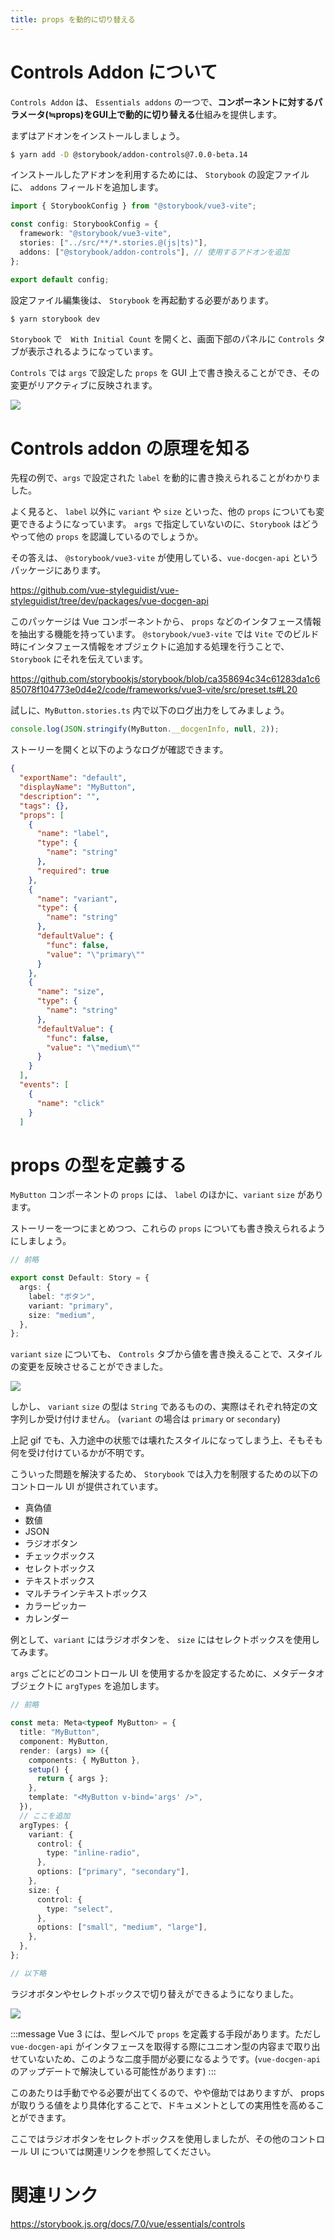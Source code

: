 ```yaml
---
title: props を動的に切り替える
---
```


# Controls Addon について

`Controls Addon` は、 `Essentials addons` の一つで、**コンポーネントに対するパラメータ(≒props)をGUI上で動的に切り替える**仕組みを提供します。

まずはアドオンをインストールしましょう。

```bash
$ yarn add -D @storybook/addon-controls@7.0.0-beta.14
```

インストールしたアドオンを利用するためには、 `Storybook` の設定ファイルに、 `addons` フィールドを追加します。

```ts:.storybook/main.ts
import { StorybookConfig } from "@storybook/vue3-vite";

const config: StorybookConfig = {
  framework: "@storybook/vue3-vite",
  stories: ["../src/**/*.stories.@(js|ts)"],
  addons: ["@storybook/addon-controls"], // 使用するアドオンを追加
};

export default config;
```

設定ファイル編集後は、 `Storybook` を再起動する必要があります。

```bash
$ yarn storybook dev
```

`Storybook` で　`With Initial Count` を開くと、画面下部のパネルに `Controls` タブが表示されるようになっています。

`Controls` では `args` で設定した `props` を GUI 上で書き換えることができ、その変更がリアクティブに反映されます。

![](https://storage.googleapis.com/zenn-user-upload/689503931bf5-20221226.gif)

# Controls addon の原理を知る

先程の例で、`args` で設定された `label` を動的に書き換えられることがわかりました。

よく見ると、 `label` 以外に `variant` や `size` といった、他の `props` についても変更できるようになっています。 `args` で指定していないのに、`Storybook` はどうやって他の `props` を認識しているのでしょうか。

その答えは、 `@storybook/vue3-vite` が使用している、`vue-docgen-api` というパッケージにあります。

https://github.com/vue-styleguidist/vue-styleguidist/tree/dev/packages/vue-docgen-api

このパッケージは Vue コンポーネントから、 `props` などのインタフェース情報を抽出する機能を持っています。 `@storybook/vue3-vite` では `Vite` でのビルド時にインタフェース情報をオブジェクトに追加する処理を行うことで、`Storybook` にそれを伝えています。

https://github.com/storybookjs/storybook/blob/ca358694c34c61283da1c685078f104773e0d4e2/code/frameworks/vue3-vite/src/preset.ts#L20

試しに、`MyButton.stories.ts` 内で以下のログ出力をしてみましょう。

```ts
console.log(JSON.stringify(MyButton.__docgenInfo, null, 2));
```

ストーリーを開くと以下のようなログが確認できます。

```json
{
  "exportName": "default",
  "displayName": "MyButton",
  "description": "",
  "tags": {},
  "props": [
    {
      "name": "label",
      "type": {
        "name": "string"
      },
      "required": true
    },
    {
      "name": "variant",
      "type": {
        "name": "string"
      },
      "defaultValue": {
        "func": false,
        "value": "\"primary\""
      }
    },
    {
      "name": "size",
      "type": {
        "name": "string"
      },
      "defaultValue": {
        "func": false,
        "value": "\"medium\""
      }
    }
  ],
  "events": [
    {
      "name": "click"
    }
  ]
  ```

# props の型を定義する

`MyButton` コンポーネントの `props` には、 `label` のほかに、`variant` `size` があります。

ストーリーを一つにまとめつつ、これらの `props` についても書き換えられるようにしましょう。

```ts:src/stories/MyButton.ts
// 前略

export const Default: Story = {
  args: {
    label: "ボタン",
    variant: "primary",
    size: "medium",
  },
};
```

`variant` `size` についても、 `Controls` タブから値を書き換えることで、スタイルの変更を反映させることができました。

![](https://storage.googleapis.com/zenn-user-upload/00d32263d9c9-20221226.gif)

しかし、 `variant` `size` の型は `String` であるものの、実際はそれぞれ特定の文字列しか受け付けません。 (`variant` の場合は `primary` or `secondary`)

上記 gif でも、入力途中の状態では壊れたスタイルになってしまう上、そもそも何を受け付けているかが不明です。

こういった問題を解決するため、 `Storybook` では入力を制限するための以下のコントロール UI が提供されています。

- 真偽値
- 数値
- JSON
- ラジオボタン
- チェックボックス
- セレクトボックス
- テキストボックス
- マルチラインテキストボックス
- カラーピッカー
- カレンダー

例として、`variant` にはラジオボタンを、 `size` にはセレクトボックスを使用してみます。

`args` ごとにどのコントロール UI を使用するかを設定するために、メタデータオブジェクトに `argTypes` を追加します。

```ts:src/stories/MyButton.ts
// 前略

const meta: Meta<typeof MyButton> = {
  title: "MyButton",
  component: MyButton,
  render: (args) => ({
    components: { MyButton },
    setup() {
      return { args };
    },
    template: "<MyButton v-bind='args' />",
  }),
  // ここを追加
  argTypes: {
    variant: {
      control: {
        type: "inline-radio",
      },
      options: ["primary", "secondary"],
    },
    size: {
      control: {
        type: "select",
      },
      options: ["small", "medium", "large"],
    },
  },
};

// 以下略
```

ラジオボタンやセレクトボックスで切り替えができるようになりました。

![](https://storage.googleapis.com/zenn-user-upload/6e73ba32edc2-20221226.gif)

:::message
Vue 3 には、型レベルで `props` を定義する手段があります。ただし `vue-docgen-api` がインタフェースを取得する際にユニオン型の内容まで取り出せていないため、このような二度手間が必要になるようです。(`vue-docgen-api` のアップデートで解決している可能性があります)
:::

このあたりは手動でやる必要が出てくるので、やや億劫ではありますが、 props が取りうる値をより具体化することで、ドキュメントとしての実用性を高めることができます。

ここではラジオボタンをセレクトボックスを使用しましたが、その他のコントロール UI については関連リンクを参照してください。

# 関連リンク

https://storybook.js.org/docs/7.0/vue/essentials/controls
